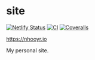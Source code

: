# site

[![Netlify Status](https://img.shields.io/netlify/e5c47998-ce56-4d45-97c2-32623bdeb9d7?color=6b9ded&label=deploy)](https://app.netlify.com/sites/nhooyr/deploys)
[![CI](https://img.shields.io/circleci/build/github/nhooyr/site?label=ci)](https://github.com/nhooyr/site/commits/master)
[![Coveralls](https://img.shields.io/coveralls/github/nhooyr/site?color=65d6a4)](https://coveralls.io/github/nhooyr/site)

https://nhooyr.io

My personal site.
